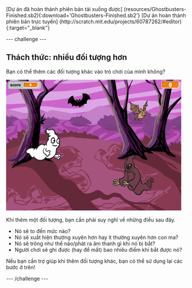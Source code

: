 <div class="p-hero-buttons">
  [Dự án đã hoàn thành phiên bản tải xuống được] (resources/Ghostbusters-Finished.sb2){:download='Ghostbusters-Finished.sb2'} [Dự án hoàn thành phiên bản trực tuyến] (http://scratch.mit.edu/projects/60787262/#editor){:target="_blank"}
</div>

\--- challenge \---

## Thách thức: nhiều đối tượng hơn

Bạn có thể thêm các đối tượng khác vào trò chơi của mình không?

![ảnh chụp màn hình](images/ghost-final.png)

Khi thêm một đối tượng, bạn cần phải suy nghĩ về những điều sau đây.

+ Nó sẽ to đến mức nào?
+ Nó sẽ xuất hiện thường xuyên hơn hay ít thường xuyên hơn con ma?
+ Nó sẽ trông như thế nào/phát ra âm thanh gì khi nó bị bắt?
+ Người chơi sẽ ghi được (hay để mất) bao nhiêu điểm khi bắt được nó?

Nếu bạn cần trợ giúp khi thêm đối tượng khác, bạn có thể sử dụng lại các bước ở trên!

\--- /challenge \---